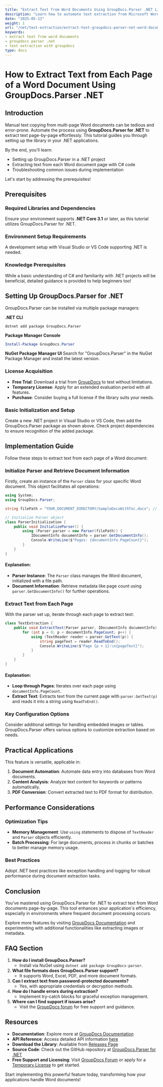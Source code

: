 ```yaml
---
title: "Extract Text from Word Documents Using GroupDocs.Parser .NET Library"
description: "Learn how to automate text extraction from Microsoft Word documents using GroupDocs.Parser for .NET. Save time and reduce errors with this step-by-step guide."
date: "2025-05-13"
weight: 1
url: "/net/text-extraction/extract-text-groupdocs-parser-net-word-documents/"
keywords:
- extract text from word documents
- groupdocs parser .net
- text extraction with groupdocs
type: docs
---
```

# How to Extract Text from Each Page of a Word Document Using GroupDocs.Parser .NET

## Introduction

Manual text copying from multi-page Word documents can be tedious and error-prone. Automate the process using **GroupDocs.Parser for .NET** to extract text page-by-page effortlessly. This tutorial guides you through setting up the library in your .NET applications.

By the end, you'll learn:
- Setting up GroupDocs.Parser in a .NET project
- Extracting text from each Word document page with C# code
- Troubleshooting common issues during implementation

Let's start by addressing the prerequisites!

## Prerequisites

### Required Libraries and Dependencies

Ensure your environment supports **.NET Core 3.1** or later, as this tutorial utilizes GroupDocs.Parser for .NET.

### Environment Setup Requirements

A development setup with Visual Studio or VS Code supporting .NET is needed.

### Knowledge Prerequisites

While a basic understanding of C# and familiarity with .NET projects will be beneficial, detailed guidance is provided to help beginners too!

## Setting Up GroupDocs.Parser for .NET

GroupDocs.Parser can be installed via multiple package managers:

**.NET CLI**
```shell
dotnet add package GroupDocs.Parser
```

**Package Manager Console**
```powershell
Install-Package GroupDocs.Parser
```

**NuGet Package Manager UI**
Search for "GroupDocs.Parser" in the NuGet Package Manager and install the latest version.

### License Acquisition

- **Free Trial**: Download a trial from [GroupDocs](https://purchase.groupdocs.com/temporary-license/) to test without limitations.
- **Temporary License**: Apply for an extended evaluation period with all features.
- **Purchase**: Consider buying a full license if the library suits your needs.

### Basic Initialization and Setup

Create a new .NET project in Visual Studio or VS Code, then add the GroupDocs.Parser package as shown above. Check project dependencies to ensure recognition of the added package.

## Implementation Guide

Follow these steps to extract text from each page of a Word document:

### Initialize Parser and Retrieve Document Information

Firstly, create an instance of the `Parser` class for your specific Word document. This object facilitates all operations:

```csharp
using System;
using GroupDocs.Parser;

string filePath = "YOUR_DOCUMENT_DIRECTORY/SampleDocxWithToc.docx"; // Replace with your actual file path

// Initialize Parser object
class ParserInitialization {
    public void InitializeParser() {
        using (Parser parser = new Parser(filePath)) {
            IDocumentInfo documentInfo = parser.GetDocumentInfo();
            Console.WriteLine($"Pages: {documentInfo.PageCount}");
        }
    }
}
```

#### Explanation:
- **Parser Instance**: The `Parser` class manages the Word document, initialized with a file path.
- **Document Information**: Retrieve metadata like page count using `parser.GetDocumentInfo()` for further operations.

### Extract Text from Each Page

With the parser set up, iterate through each page to extract text:

```csharp
class TextExtraction {
    public void ExtractText(Parser parser, IDocumentInfo documentInfo) {
        for (int p = 0; p < documentInfo.PageCount; p++) {
            using (TextReader reader = parser.GetText(p)) {
                string pageText = reader.ReadToEnd();
                Console.WriteLine($"Page {p + 1}:\n{pageText}");
            }
        }
    }
}
```

#### Explanation:
- **Loop through Pages**: Iterates over each page using `documentInfo.PageCount`.
- **Extract Text**: Extracts text from the current page with `parser.GetText(p)` and reads it into a string using `ReadToEnd()`.

### Key Configuration Options

Consider additional settings for handling embedded images or tables. GroupDocs.Parser offers various options to customize extraction based on needs.

## Practical Applications

This feature is versatile, applicable in:
1. **Document Automation**: Automate data entry into databases from Word documents.
2. **Content Analysis**: Analyze text content for keywords or patterns automatically.
3. **PDF Conversion**: Convert extracted text to PDF format for distribution.

## Performance Considerations

### Optimization Tips

- **Memory Management**: Use `using` statements to dispose of `TextReader` and `Parser` objects efficiently.
- **Batch Processing**: For large documents, process in chunks or batches to better manage memory usage.

### Best Practices

Adopt .NET best practices like exception handling and logging for robust performance during document extraction tasks.

## Conclusion

You've mastered using GroupDocs.Parser for .NET to extract text from Word documents page-by-page. This tool enhances your application's efficiency, especially in environments where frequent document processing occurs.

Explore more features by visiting [GroupDocs Documentation](https://docs.groupdocs.com/parser/net/) and experimenting with additional functionalities like extracting images or metadata.

## FAQ Section

1. **How do I install GroupDocs.Parser?**
   - Install via NuGet using `dotnet add package GroupDocs-parser`.
2. **What file formats does GroupDocs.Parser support?**
   - It supports Word, Excel, PDF, and more document formats.
3. **Can I extract text from password-protected documents?**
   - Yes, with appropriate credentials or decryption methods.
4. **How do I handle errors during extraction?**
   - Implement try-catch blocks for graceful exception management.
5. **Where can I find support if issues arise?**
   - Visit the [GroupDocs forum](https://forum.groupdocs.com/c/parser/10) for free support and guidance.

## Resources

- **Documentation**: Explore more at [GroupDocs Documentation](https://docs.groupdocs.com/parser/net/)
- **API Reference**: Access detailed API information [here](https://reference.groupdocs.com/parser/net)
- **Download the Library**: Available from [Releases Page](https://releases.groupdocs.com/parser/net/)
- **Source Code**: Check out the GitHub repository at [GroupDocs.Parser for .NET](https://github.com/groupdocs-parser/GroupDocs.Parser-for-.NET)
- **Free Support and Licensing**: Visit [GroupDocs Forum](https://forum.groupdocs.com/c/parser/10) or apply for a [Temporary License](https://purchase.groupdocs.com/temporary-license/) to get started.

Start implementing this powerful feature today, transforming how your applications handle Word documents!
